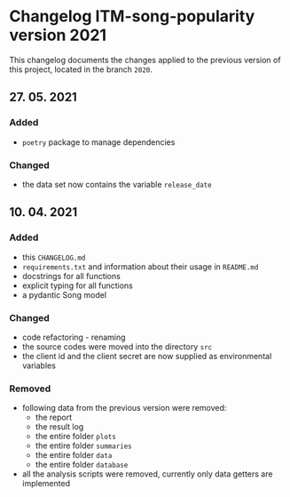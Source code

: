 # Changelog ITM-song-popularity version 2021

This changelog documents the changes applied to the previous version of this project, located in the branch `2020`.

## 27. 05. 2021

### Added

- `poetry` package to manage dependencies

### Changed

- the data set now contains the variable `release_date`

## 10. 04. 2021

### Added

- this `CHANGELOG.md`
- `requirements.txt` and information about their usage in `README.md`
- docstrings for all functions
- explicit typing for all functions
- a pydantic Song model

### Changed

- code refactoring - renaming
- the source codes were moved into the directory `src`
- the client id and the client secret are now supplied as environmental variables

### Removed

- following data from the previous version were removed:
  - the report
  - the result log
  - the entire folder `plots`
  - the entire folder `summaries`
  - the entire folder `data`
  - the entire folder `database`
- all the analysis scripts were removed, currently only data getters are implemented
